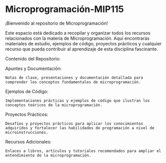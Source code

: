 # Microprogramación-MIP115

¡Bienvenido al repositorio de Microprogramación!

Este espacio está dedicado a recopilar y organizar todos los recursos relacionados con la materia de Microprogramación. Aquí encontrarás materiales de estudio, ejemplos de código, proyectos prácticos y cualquier recurso que pueda contribuir al aprendizaje de esta disciplina fascinante.

Contenido del Repositorio:

Apuntes y Documentación:
    
    Notas de clase, presentaciones y documentación detallada para comprender los conceptos fundamentales de microprogramación.

Ejemplos de Código:
    
    Implementaciones prácticas y ejemplos de código que ilustran los conceptos teóricos de la microprogramación.

Proyectos Prácticos:
    
    Desafíos y proyectos prácticos para aplicar los conocimientos adquiridos y fortalecer las habilidades de programación a nivel de microinstrucciones.

Recursos Adicionales:
    
    Enlaces a libros, artículos y tutoriales recomendados para ampliar el entendimiento de la microprogramación.

